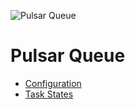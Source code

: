 ![Pulsar Queue](https://quantmind-public.s3.amazonaws.com/pulsar/pulsar_colored_logo_only.svg)
   
# Pulsar Queue

* [Configuration](./config.md)
* [Task States](./states.md)

